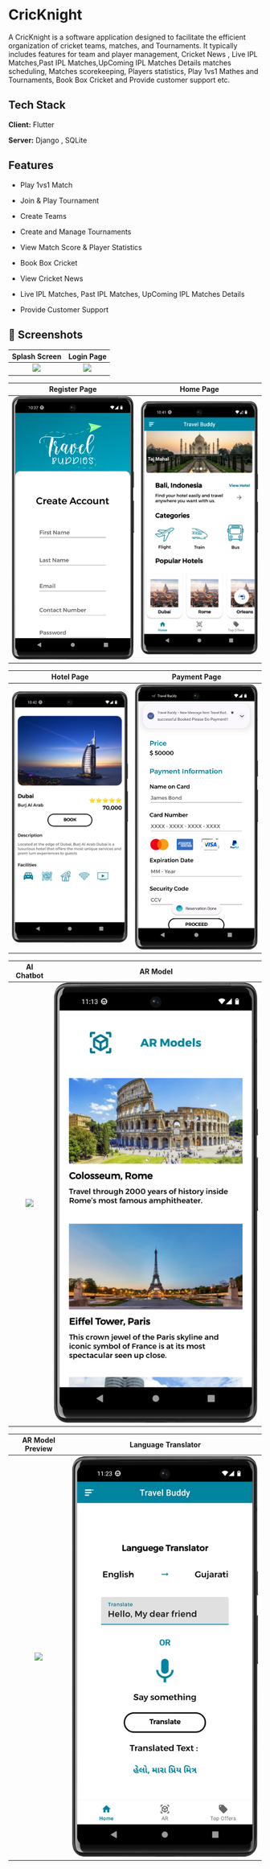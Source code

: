 
# CricKnight

A CricKnight is a software application designed to facilitate the efficient organization of cricket teams, matches, and Tournaments. It typically includes features for team and player management, Cricket News , Live IPL Matches,Past IPL Matches,UpComing IPL Matches Details matches scheduling, Matches scorekeeping, Players statistics, Play 1vs1 Mathes and Tournaments, Book Box Cricket and Provide customer support etc.




## Tech Stack

**Client:** Flutter

**Server:** Django , SQLite


## Features

- Play 1vs1 Match 

- Join & Play Tournament

- Create Teams

- Create and Manage Tournaments

- View Match Score & Player Statistics

- Book Box Cricket 

- View Cricket News

-  Live IPL Matches, Past IPL Matches, UpComing IPL Matches Details

- Provide Customer Support

## 📱 Screenshots
Splash Screen  | Login Page
:-------------------------:|:-------------------------:
![](https://github.com/JishanTechWhiz/CricKnights-/blob/main/assets/Project_Image/1.jpg)  |  ![](https://github.com/JishanTechWhiz/CricKnights-/blob/main/assets/Project_Image/2.png)

Register Page            |  Home Page
:-------------------------:|:-------------------------:
![](https://github.com/devshah120/Travel-Buddy/blob/master/app/src/main/res/drawable/Travel%20Buddy%20Final%20Year%20Project%20Pictures/Travel%20Buddy%20Final%20Year%20Project%20Pictures/Screenshot_20230418_223732.png)  |  ![](https://github.com/devshah120/Travel-Buddy/blob/master/app/src/main/res/drawable/Travel%20Buddy%20Final%20Year%20Project%20Pictures/Travel%20Buddy%20Final%20Year%20Project%20Pictures/Screenshot_20230418_224148.png)

Hotel Page            |  Payment Page
:-------------------------:|:-------------------------:
![](https://github.com/devshah120/Travel-Buddy/blob/master/app/src/main/res/drawable/Travel%20Buddy%20Final%20Year%20Project%20Pictures/Travel%20Buddy%20Final%20Year%20Project%20Pictures/Screenshot_20230418_224224.png)  |  ![](https://github.com/devshah120/Travel-Buddy/blob/master/app/src/main/res/drawable/Travel%20Buddy%20Final%20Year%20Project%20Pictures/Travel%20Buddy%20Final%20Year%20Project%20Pictures/Screenshot_20230418_230137.png)

AI Chatbot            |  AR Model
:-------------------------:|:-------------------------:
![](https://user-images.githubusercontent.com/72226715/233829813-044e39a8-9711-4f59-804c-ec9e2aac88fd.png)  |  ![](https://github.com/devshah120/Travel-Buddy/blob/master/app/src/main/res/drawable/Travel%20Buddy%20Final%20Year%20Project%20Pictures/Travel%20Buddy%20Final%20Year%20Project%20Pictures/Screenshot_20230418_231316.png)

AR Model Preview       |  Language Translator 
:-------------------------:|:-------------------------:
![](https://github.com/devshah120/Travel-Buddy/blob/master/app/src/main/res/drawable/Travel%20Buddy%20Final%20Year%20Project%20Pictures/Travel%20Buddy%20Final%20Year%20Project%20Pictures/Screenshot_20230418_232026.png)  |  ![](https://github.com/devshah120/Travel-Buddy/blob/master/app/src/main/res/drawable/Travel%20Buddy%20Final%20Year%20Project%20Pictures/Travel%20Buddy%20Final%20Year%20Project%20Pictures/Screenshot_20230418_232334.png)


